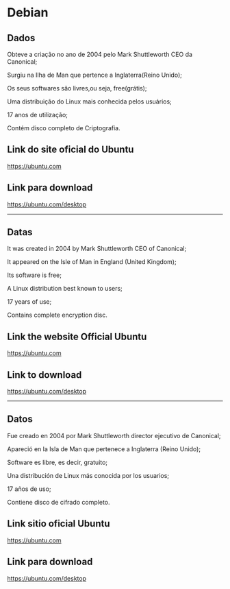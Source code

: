 # Debian




## Dados

<p>Obteve a criação no ano de 2004 pelo Mark Shuttleworth CEO da Canonical;</p>
<p>Surgiu na Ilha de Man que pertence a Inglaterra(Reino Unido);</p>
<p>Os seus softwares são livres,ou seja, free(grátis);</p>
<p>Uma distribuição do Linux  mais conhecida pelos usuários;</p>
<p> 17 anos de utilização;</p>
<p>Contém disco completo de Criptografia.</p>

## Link do site oficial do Ubuntu

 https://ubuntu.com

## Link para download


 https://ubuntu.com/desktop
 
--------------------------------------------------------------------------------------------------------------------------------
##  Datas


<p>It was created in 2004 by Mark Shuttleworth CEO of Canonical;</p>

<p>It appeared on the Isle of Man in England (United Kingdom);</p>

<p>Its software is free;</p>

<p>A Linux distribution best known to users;</p>

<p>17 years of use;</p>

<p>Contains complete encryption disc.</p>

 
## Link the website Official Ubuntu 

 https://ubuntu.com


 ## Link to download 

 https://ubuntu.com/desktop

--------------------------------------------------------------------------------------------------------------------------------

## Datos


<p>Fue creado en 2004 por Mark Shuttleworth director ejecutivo de Canonical;</p>

<p>Apareció en la Isla de Man que pertenece a Inglaterra (Reino Unido);</p>

<p>Software es libre, es decir, gratuito;</p>

<p>Una distribución de Linux más conocida por los usuarios;</p>

<p>17 años de uso;</p>

<p>Contiene disco de cifrado completo.</p>


## Link sitio oficial Ubuntu 

 https://ubuntu.com


 ## Link para download 

 https://ubuntu.com/desktop
